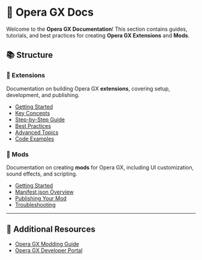 # 📖 Opera GX Docs  

Welcome to the **Opera GX Documentation**! This section contains guides, tutorials, and best practices for creating **Opera GX Extensions** and **Mods**.  

## 📚 Structure  

### 🧩 Extensions  
Documentation on building Opera GX **extensions**, covering setup, development, and publishing.  
- [Getting Started](../docs/extension/getting_started.md)  
- [Key Concepts](../docs/extension/key_concepts.md)  
- [Step-by-Step Guide](../docs/extension/step_by_step.md)  
- [Best Practices](../docs/extension/best_practices.md)  
- [Advanced Topics](../docs/extension/advanced_topics.md)  
- [Code Examples](../docs/extension/code_samples.md)  

### 🎨 Mods  
Documentation on creating **mods** for Opera GX, including UI customization, sound effects, and scripting.  
- [Getting Started](../docs/mods/getting_started.md)  
- [Manifest.json Overview](../docs/mods/manifest_json.md)  
- [Publishing Your Mod](../docs/mods/publishing.md)  
- [Troubleshooting](../docs/mods/testing-and-debugging.md)  

---

## 🔗 Additional Resources  
- [Opera GX Modding Guide](https://docs.nexoscreator.tech/opera-gx-docs/)  
- [Opera GX Developer Portal](https://dev.opera.com/)  